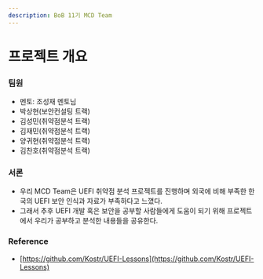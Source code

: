 ```yaml
---
description: BoB 11기 MCD Team
---
```


# 프로젝트 개요

### 팀원

* 멘토: 조성재 멘토님
* 박상현(보안컨설팅 트랙)
* 김성민(취약점분석 트랙)
* 김재민(취약점분석 트랙)
* 양귀현(취약점분석 트랙)
* 김찬호(취약점분석 트랙)

### 서론

* 우리 MCD Team은 UEFI 취약점 분석 프로젝트를 진행하며 외국에 비해 부족한 한국의 UEFI 보안 인식과 자료가 부족하다고 느꼈다.
* 그래서 추후 UEFI 개발 혹은 보안을 공부할 사람들에게 도움이 되기 위해 프로젝트에서 우리가 공부하고 분석한 내용들을 공유한다.

### Reference

* [https://github.com/Kostr/UEFI-Lessons](https://github.com/Kostr/UEFI-Lessons)

